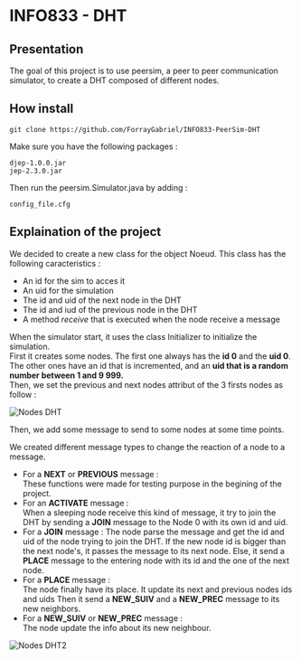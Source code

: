 # INFO833 - DHT  

## Presentation  
The goal of this project is to use peersim, a peer to peer communication simulator, to create a DHT composed of different nodes.

## How install  
```
git clone https://github.com/ForrayGabriel/INFO833-PeerSim-DHT 
``` 

Make sure you have the following packages :  
``` 
djep-1.0.0.jar
jep-2.3.0.jar
```   
Then run the peersim.Simulator.java by adding : 
```
config_file.cfg
```  

## Explaination of the project  

We decided to create a new class for the object Noeud. This class has the following caracteristics :  
* An id for the sim to acces it
* An uid for the simulation
* The id and uid of the next node in the DHT
* The id and iud of the previous node in the DHT
* A method *receive* that is executed when the node receive a message

When the simulator start, it uses the class Initializer to initialize the simulation.  
First it creates some nodes. The first one always has the **id 0** and the **uid 0**. The other ones have an id that is incremented, and an **uid that is a random number between 1 and 9 999.**  
Then, we set the previous and next nodes attribut of the 3 firsts nodes as follow :  

![Nodes DHT](https://user-images.githubusercontent.com/72502592/161786587-9649f04b-369d-425e-8cbd-250582c71989.png)


Then, we add some message to send to some nodes at some time points.  

We created different message types to change the reaction of a node to a message.  
* For a **NEXT** or **PREVIOUS** message :  
These functions were made for testing purpose in the begining of the project.  
* For an **ACTIVATE** message :  
When a sleeping node receive this kind of message, it try to join the DHT by sending a **JOIN** message to the Node 0 with its own id and uid.  
* For a **JOIN** message : 
The node parse the message and get the id and uid of the node trying to join the DHT. If the new node id is bigger than the next node's, it passes the message to its next node. Else, it send a **PLACE** message to the entering node with its id and the one of the next node.
* For a **PLACE** message :  
The node finally have its place. It update its next and previous nodes ids and uids Then it send a **NEW_SUIV** and a **NEW_PREC** message to its new neighbors.  
* For a **NEW_SUIV** or **NEW_PREC** message :  
The node update the info about its new neighbour.


![Nodes DHT2](https://user-images.githubusercontent.com/72502592/161787740-5e6cbdce-d4ba-425f-8e0c-4de44fde426d.png)




